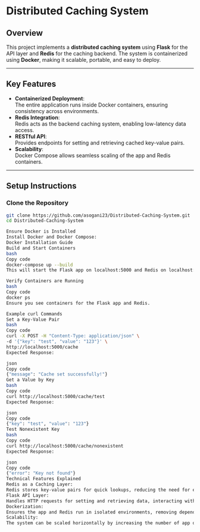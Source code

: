 # Distributed Caching System

## Overview
This project implements a **distributed caching system** using **Flask** for the API layer and **Redis** for the caching backend. The system is containerized using **Docker**, making it scalable, portable, and easy to deploy.

---

## Key Features
- **Containerized Deployment**:  
  The entire application runs inside Docker containers, ensuring consistency across environments.
- **Redis Integration**:  
  Redis acts as the backend caching system, enabling low-latency data access.
- **RESTful API**:  
  Provides endpoints for setting and retrieving cached key-value pairs.
- **Scalability**:  
  Docker Compose allows seamless scaling of the app and Redis containers.

---

## Setup Instructions

### Clone the Repository
```bash
git clone https://github.com/asogani23/Distributed-Caching-System.git
cd Distributed-Caching-System

Ensure Docker is Installed
Install Docker and Docker Compose:
Docker Installation Guide
Build and Start Containers
bash
Copy code
docker-compose up --build
This will start the Flask app on localhost:5000 and Redis on localhost:6379.

Verify Containers are Running
bash
Copy code
docker ps
Ensure you see containers for the Flask app and Redis.

Example curl Commands
Set a Key-Value Pair
bash
Copy code
curl -X POST -H "Content-Type: application/json" \
-d '{"key": "test", "value": "123"}' \
http://localhost:5000/cache
Expected Response:

json
Copy code
{"message": "Cache set successfully!"}
Get a Value by Key
bash
Copy code
curl http://localhost:5000/cache/test
Expected Response:

json
Copy code
{"key": "test", "value": "123"}
Test Nonexistent Key
bash
Copy code
curl http://localhost:5000/cache/nonexistent
Expected Response:

json
Copy code
{"error": "Key not found"}
Technical Features Explained
Redis as a Caching Layer:
Redis stores key-value pairs for quick lookups, reducing the need for expensive database queries.
Flask API Layer:
Handles HTTP requests for setting and retrieving data, interacting with Redis as the backend.
Dockerization:
Ensures the app and Redis run in isolated environments, removing dependencies on the host system.
Scalability:
The system can be scaled horizontally by increasing the number of app or Redis containers using Docker Compose.
